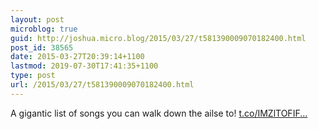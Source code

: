 ```yaml
---
layout: post
microblog: true
guid: http://joshua.micro.blog/2015/03/27/t581390009070182400.html
post_id: 38565
date: 2015-03-27T20:39:14+1100
lastmod: 2019-07-30T17:41:35+1100
type: post
url: /2015/03/27/t581390009070182400.html
---
```

A gigantic list of songs you can walk down the ailse to! [t.co/IMZlTOFIF...](http://t.co/IMZlTOFIFP)
